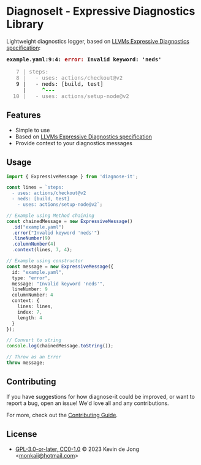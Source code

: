 <!-- 
SPDX-FileCopyrightText: 2023 Kevin de Jong <monkaii@hotmail.com>

SPDX-License-Identifier: GPL-3.0-or-later
-->

# DiagnoseIt - Expressive Diagnostics Library

Lightweight diagnostics logger, based on [LLVMs Expressive Diagnostics specification]:

<style type="text/css">

.body_foreground { color: #AAAAAA; }
.body_background { background-color: #000000; }
.inv_foreground { color: #000000; }
.inv_background { background-color: #AAAAAA; }
.ansi1 { font-weight: bold; }
.ansi31 { color: #aa0000; }
.ansi32 { color: #00aa00; }
.ansi38-245 { color: #8a8a8a; }
</style>
<pre class="ansi2html-content">
<span class="ansi1">example.yaml:9:4: </span><span class="ansi1 ansi31">error:</span><span class="ansi1"> Invalid keyword: 'neds'</span>

<span class="ansi38-245">   7 | steps:
</span><span class="ansi38-245">   8 |   - uses: actions/checkout@v2
</span>   9 |   - neds: [build, test]
     |     <span class="ansi1 ansi32">^---</span>
<span class="ansi38-245">  10 |   - uses: actions/setup-node@v2
</span></pre>

## Features

* Simple to use
* Based on [LLVMs Expressive Diagnostics specification]
* Provide context to your diagnostics messages

## Usage

```ts
import { ExpressiveMessage } from 'diagnose-it';

const lines = `steps:
  - uses: actions/checkout@v2
  - neds: [build, test]
    - uses: actions/setup-node@v2`;

// Example using Method chaining
const chainedMessage = new ExpressiveMessage()
  .id("example.yaml")
  .error("Invalid keyword 'neds'")
  .lineNumber(9)
  .columnNumber(4)
  .context(lines, 7, 4);

// Example using constructor
const message = new ExpressiveMessage({
  id: "example.yaml",
  type: "error",
  message: "Invalid keyword 'neds'",
  lineNumber: 9
  columnNumber: 4
  context: {
    lines: lines,
    index: 7,
    length: 4
  }
});

// Convert to string
console.log(chainedMessage.toString());

// Throw as an Error
throw message;
```

## Contributing

If you have suggestions for how diagnose-it could be improved, or want to report a bug, open an issue! We'd love all and any contributions.

For more, check out the [Contributing Guide](CONTRIBUTING.md).

## License

- [GPL-3.0-or-later, CC0-1.0](LICENSE) © 2023 Kevin de Jong \<monkaii@hotmail.com\>


[LLVMs Expressive Diagnostics specification]: https://clang.llvm.org/diagnostics.html